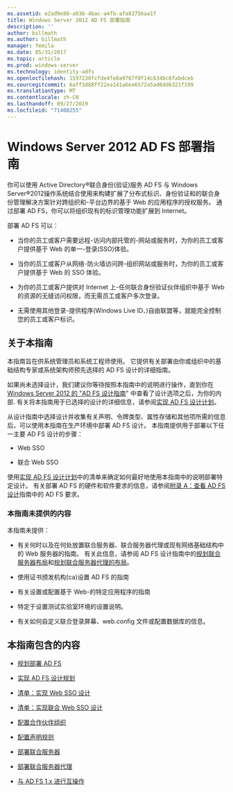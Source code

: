 ```yaml
---
ms.assetid: e2ad9e80-a036-4bac-a4fb-afa83756aa1f
title: Windows Server 2012 AD FS 部署指南
description: ''
author: billmath
ms.author: billmath
manager: femila
ms.date: 05/31/2017
ms.topic: article
ms.prod: windows-server
ms.technology: identity-adfs
ms.openlocfilehash: 1597230fcfde4fe8a9767f0f14c634bc6fabdceb
ms.sourcegitcommit: 6aff3d88ff22ea141a6ea6572a5ad8dd6321f199
ms.translationtype: MT
ms.contentlocale: zh-CN
ms.lasthandoff: 09/27/2019
ms.locfileid: "71408255"
---
```

# <a name="windows-server-2012-ad-fs-deployment-guide"></a>Windows Server 2012 AD FS 部署指南


你可以使用 Active Directory®联合身份\(验证\)服务 AD FS 与 Windows Server®2012操作系统结合使用来构建扩展了分布式标识、身份验证和的联合身份管理解决方案针对跨组织和\-平台边界的基于 Web 的应用程序的授权服务。 通过部署 AD FS，你可以将组织现有的标识管理功能扩展到 Internet。  
  
部署 AD FS 可以：  
  
-   当你的员工或客户需要远程\-访问内部托管的\-网站或服务时，为你的员工或客户提供基于 Web 的单一\-登录\(SSO\)体验。  
  
-   当你的员工或客户从网络\-防火墙访问跨\-组织网站或服务时，为你的员工或客户提供基于 Web 的 SSO 体验。  
  
-   为你的员工或客户提供对 Internet 上\-任何联合身份验证伙伴组织中基于 Web 的资源的无缝访问权限，而无需员工或客户多次登录。  
  
-   无需使用其他登录\-提供程序\(Windows Live ID、\)自由联盟等，就能完全控制您的员工或客户标识。  
  
## <a name="about-this-guide"></a>关于本指南  
本指南旨在供系统管理员和系统工程师使用。 它提供有关部署由你或组织中的基础结构专家或系统架构师预先选择的 AD FS 设计的详细指南。  
  
如果尚未选择设计，我们建议你等待按照本指南中的说明进行操作，直到你在[Windows Server 2012 的 "AD FS 设计指南](https://technet.microsoft.com/library/dd807036.aspx)" 中查看了设计选项之后，为你的内部. 有关将本指南用于已选择的设计的详细信息，请参阅[实现 AD FS 设计计划](Implementing-Your-AD-FS-Design-Plan.md)。  
  
从设计指南中选择设计并收集有关声明、令牌类型、属性存储和其他项所需的信息后，可以使用本指南在生产环境中部署 AD FS 设计。 本指南提供用于部署以下任一主要 AD FS 设计的步骤：  
  
-   Web SSO  
  
-   联合 Web SSO  
  
使用[实现 AD FS 设计计划](Implementing-Your-AD-FS-Design-Plan.md)中的清单来确定如何最好地使用本指南中的说明部署特定设计。 有关部署 AD FS 的硬件和软件要求的信息，请参阅[附录 A：查看 AD FS 设计](https://technet.microsoft.com/library/ff678034.aspx)指南中的 AD FS 要求。  
  
### <a name="what-this-guide-does-not-provide"></a>本指南未提供的内容  
本指南未提供：  
  
-   有关何时以及在何处放置联合服务器、联合服务器代理或现有网络基础结构中的 Web 服务器的指南。 有关此信息，请参阅 AD FS 设计指南中的[规划联合服务器布局](https://technet.microsoft.com/library/dd807069.aspx)和[规划联合服务器代理的布局](https://technet.microsoft.com/library/dd807130.aspx)。  
  
-   使用证书颁发机构\(ca\)设置 AD FS 的指南  
  
-   有关设置或配置基于 Web\-的特定应用程序的指南  
  
-   特定于设置测试实验室环境的设置说明。  
  
-   有关如何自定义联合登录屏幕、web.config 文件或配置数据库的信息。  
  
## <a name="in-this-guide"></a>本指南包含的内容  
  
-   [规划部署 AD FS](Planning-to-Deploy-AD-FS.md)  
  
-   [实现 AD FS 设计规划](Implementing-Your-AD-FS-Design-Plan.md)  
  
-   [清单：实现 Web SSO 设计](Checklist--Implementing-a-Web-SSO-Design.md)  
  
-   [清单：实现联合 Web SSO 设计](Checklist--Implementing-a-Federated-Web-SSO-Design.md)  
  
-   [配置合作伙伴组织](Configuring-Partner-Organizations.md)  
  
-   [配置声明规则](Configuring-Claim-Rules.md)  
  
-   [部署联合服务器](Deploying-Federation-Servers.md)  
  
-   [部署联合服务器代理](Deploying-Federation-Server-Proxies.md)  
  
-   [与 AD FS 1.x 进行互操作](Interoperating-with-AD-FS-1.x.md)  
